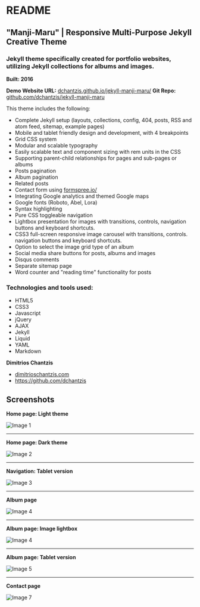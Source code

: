# README

## **"Manji-Maru"** | Responsive Multi-Purpose Jekyll Creative Theme

### Jekyll theme specifically created for portfolio websites, utilizing Jekyll collections for albums and images.
**Built: 2016**

**Demo Website URL:** [dchantzis.github.io/jekyll-manji-maru/](http://dchantzis.github.io/jekyll-manji-maru/)
**Git Repo:** [github.com/dchantzis/jekyll-manji-maru](https://github.com/dchantzis/jekyll-manji-maru)

This theme includes the following:

- Complete Jekyll setup (layouts, collections, config, 404, posts, RSS and atom feed, sitemap, example pages)
- Mobile and tablet friendly design and development, with 4 breakpoints
- Grid CSS system
- Modular and scalable typography
- Easily scalable text and component sizing with rem units in the CSS
- Supporting parent-child relationships for pages and sub-pages or albums
- Posts pagination
- Album pagination
- Related posts
- Contact form using [formspree.io/](https://formspree.io/)
- Integrating Google analytics and themed Google maps
- Google fonts (Roboto, Abel, Lora)
- Syntax highlighting
- Pure CSS toggleable navigation
- Lightbox presentation for images with transitions, controls, navigation buttons and keyboard shortcuts.
- CSS3 full-screen responsive image carousel with transitions, controls. navigation buttons and keyboard shortcuts.
- Option to select the image grid type of an album
- Social media share buttons for posts, albums and images
- Disqus comments
- Separate sitemap page
- Word counter and "reading time" functionality for posts

### Technologies and tools used:

- HTML5
- CSS3
- Javascript
- jQuery
- AJAX
- Jekyll
- Liquid
- YAML
- Markdown

**Dimitrios Chantzis**

- [dimitrioschantzis.com](http://www.dimitrioschantzis.com)
- <https://github.com/dchantzis>

## Screenshots

**Home page: Light theme**

![Image 1](http://dchantzis.github.io/jekyll-manji-maru/assets/img/screenshots/screenshot-1.png)

---

**Home page: Dark theme**

![Image 2](http://dchantzis.github.io/jekyll-manji-maru/assets/img/screenshots/screenshot-2.png)

---

**Navigation: Tablet version**

![Image 3](http://dchantzis.github.io/jekyll-manji-maru/assets/img/screenshots/screenshot-3.png)

---

**Album page**

![Image 4](http://dchantzis.github.io/jekyll-manji-maru/assets/img/screenshots/screenshot-4.png)

---

**Album page: Image lightbox**

![Image 4](http://dchantzis.github.io/jekyll-manji-maru/assets/img/screenshots/screenshot-4.png)

---

**Album page: Tablet version**

![Image 5](http://dchantzis.github.io/jekyll-manji-maru/assets/img/screenshots/screenshot-5.png)

---

**Contact page**

![Image 7](http://dchantzis.github.io/jekyll-manji-maru/assets/img/screenshots/screenshot-7.png)
